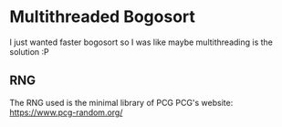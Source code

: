 # Multithreaded Bogosort

I just wanted faster bogosort so I was like maybe multithreading is the solution :P

## RNG

The RNG used is the minimal library of PCG
PCG's website: https://www.pcg-random.org/